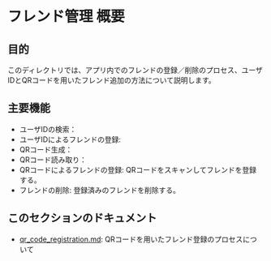 # フレンド管理 概要

## 目的
このディレクトリでは、アプリ内でのフレンドの登録／削除のプロセス、ユーザIDとQRコードを用いたフレンド追加の方法について説明します。

## 主要機能
- ユーザIDの検索：
- ユーザIDによるフレンドの登録:
- QRコード生成：
- QRコード読み取り：
- QRコードによるフレンドの登録: QRコードをスキャンしてフレンドを登録する。
- フレンドの削除: 登録済みのフレンドを削除する。

## このセクションのドキュメント
- [qr_code_registration.md](qr_code_registration.md): QRコードを用いたフレンド登録のプロセスについて
